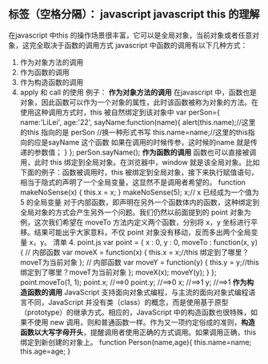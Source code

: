 ﻿
标签（空格分隔）： javascript
javascript this 的理解
---
在javascript 中this 的操作场景很丰富，它可以是全局对象，当前对象或者任意对象，这完全取决于函数的调用方式
javascript 中函数的调用有以下几种方式：
 1. 作为对象方法的调用
 2. 作为函数的调用
 3. 作为构造函数的调用
 4. apply 和 call 的使用
例子：
**作为对象方法的调用**
在javascript 中，函数也是对象，因此函数可以作为一个对象的属性，此时该函数被称为对象的方法。在使用这种调用方式时，this 被自然绑定到该对象中
var perSon={
  name:'LiLei',
  age:'22',
  sayName:function(name){
   alert(this.name);//这里的this 指向的是 perSon
   //换一种形式书写 
    this.name=name;//这里的this指向的应是sayName 这个函数 
     如果在调用的时候传参，这时候的name 就是传递的参数值；
 }
};
perSon.sayName();
**作为函数的调用**
函数也可以直接被调用，此时 this 绑定到全局对象。在浏览器中，window 就是该全局对象。比如下面的例子：函数被调用时，this 被绑定到全局对象，接下来执行赋值语句，相当于隐式的声明了一个全局变量，这显然不是调用者希望的。
function makeNoSense(x) { 
this.x = x; 
} 
makeNoSense(5); 
x;// x 已经成为一个值为 5 的全局变量
对于内部函数，即声明在另外一个函数体内的函数，这种绑定到全局对象的方式会产生另外一个问题。我们仍然以前面提到的 point 对象为例，这次我们希望在 moveTo 方法内定义两个函数，分别将 x，y 坐标进行平移。结果可能出乎大家意料，不仅 point 对象没有移动，反而多出两个全局变量 x，y。
清单 4. point.js
var point = { 
    x : 0, 
    y : 0, 
moveTo : function(x, y) { 
    // 内部函数
    var moveX = function(x) { 
    this.x = x;//this 绑定到了哪里？ moveT为当前对象
   }; 
   // 内部函数
   var moveY = function(y) { 
   this.y = y;//this 绑定到了哪里？moveT为当前对象
   }; 
   moveX(x); 
   moveY(y); 
   } 
}; 
point.moveTo(1, 1); 
point.x; //==>0 
point.y; //==>0 
x; //==>1 
y; //==>1
**作为构造函数的调用**
JavaScript 支持面向对象式编程，与主流的面向对象式编程语言不同，JavaScript 并没有类（class）的概念，而是使用基于原型（prototype）的继承方式。相应的，JavaScript 中的构造函数也很特殊，如果不使用 new 调用，则和普通函数一样。作为又一项约定俗成的准则，**构造函数以大写字母开头**，提醒调用者使用正确的方式调用。如果调用正确，this 绑定到新创建的对象上。
function Person(name,age){
 this.name=name;
 this.age=age;
}


 

